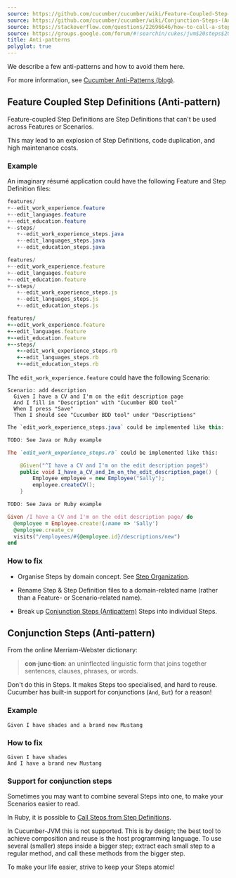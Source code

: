 ```yaml
---
source: https://github.com/cucumber/cucumber/wiki/Feature-Coupled-Step-Definitions-(Antipattern)/
source: https://github.com/cucumber/cucumber/wiki/Conjunction-Steps-(Antipattern)/
source: https://stackoverflow.com/questions/22696646/how-to-call-a-step-from-another-step-in-cucumber-jvm
source: https://groups.google.com/forum/#!searchin/cukes/jvm$20steps$20programming/cukes/DzE_kGZx94I/5rf__N31qvAJ
title: Anti-patterns
polyglot: true
---
```


We describe a few anti-patterns and how to avoid them here.

For more information, see [Cucumber Anti-Patterns (blog)](http://www.thinkcode.se/blog/2016/06/22/cucumber-antipatterns).

## Feature Coupled Step Definitions (Anti-pattern)

Feature-coupled Step Definitions are Step Definitions that can't be used across Features or Scenarios. 

This may lead to an explosion of Step Definitions, code duplication, and high maintenance costs.

### Example

An imaginary résumé application could have the following Feature and Step Definition files:

```java
features/
+--edit_work_experience.feature
+--edit_languages.feature
+--edit_education.feature
+--steps/
   +--edit_work_experience_steps.java
   +--edit_languages_steps.java
   +--edit_education_steps.java
```

```javascript
features/
+--edit_work_experience.feature
+--edit_languages.feature
+--edit_education.feature
+--steps/
   +--edit_work_experience_steps.js
   +--edit_languages_steps.js
   +--edit_education_steps.js
```

```ruby
features/
+--edit_work_experience.feature
+--edit_languages.feature
+--edit_education.feature
+--steps/
   +--edit_work_experience_steps.rb
   +--edit_languages_steps.rb
   +--edit_education_steps.rb
```


The `edit_work_experience.feature` could have the following Scenario:

```
Scenario: add description
  Given I have a CV and I'm on the edit description page
  And I fill in "Description" with "Cucumber BDD tool"
  When I press "Save"
  Then I should see "Cucumber BDD tool" under "Descriptions"
```

```java
The `edit_work_experience_steps.java` could be implemented like this:
```
```javascript
TODO: See Java or Ruby example
```
```ruby
The `edit_work_experience_steps.rb` could be implemented like this:
```

```java
    @Given("^I have a CV and I'm on the edit description page$")
    public void I_have_a_CV_and_Im_on_the_edit_description_page() {
        Employee employee = new Employee("Sally");
        employee.createCV();
    }
```

```javascript
TODO: See Java or Ruby example
```

```ruby
Given /I have a CV and I'm on the edit description page/ do
  @employee = Employee.create!(:name => 'Sally')
  @employee.create_cv
  visits("/employees/#{@employee.id}/descriptions/new")
end
```

### How to fix

* Organise Steps by domain concept. See [Step Organization](/cucumber/step-organization/).

* Rename Step & Step Definition files to a domain-related name (rather than a Feature- or Scenario-related name).

* Break up [Conjunction Steps (Antipattern)](/gherkin/conjunction-steps-antipattern/) Steps into individual Steps.


## Conjunction Steps (Anti-pattern)

From the online Merriam-Webster dictionary:

> **con·junc·tion**: an uninflected linguistic form that joins together sentences, clauses, phrases, or words.

Don't do this in Steps. It makes Steps too specialised, and hard to reuse. Cucumber has built-in support for conjunctions (`And`, `But`) for a reason!

### Example

```
Given I have shades and a brand new Mustang
```

### How to fix

```
Given I have shades
And I have a brand new Mustang
```

### Support for conjunction steps

Sometimes you may want to combine several Steps into one, to make your Scenarios easier to read.

In Ruby, it is possible to [Call Steps from Step Definitions](/implementations/ruby/calling-steps-from-step-definitions/).

In Cucumber-JVM this is not supported. This is by design; the best tool to achieve composition and reuse is the host programming language.
To use several (smaller) steps inside a bigger step; extract each small step to a regular method, and call these methods from the bigger step.

To make your life easier, strive to keep your Steps atomic!
